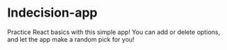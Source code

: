 # Indecision-app

Practice React basics with this simple app!
You can add or delete options, and let the app make a random pick for you!
